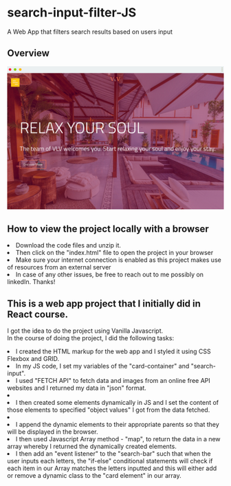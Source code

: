 # search-input-filter-JS
A Web App that filters search results based on users input

## Overview
![screenshot](https://github.com/ibktommy/VLV-Relaxation/blob/master/screenshot.png)

## How to view the project locally with a browser

<li> Download the code files and unzip it.</li> 
<li> Then click on the "index.html" file to open the project in your browser</li>
<li> Make sure your internet connection is enabled as this project makes use of resources from an external server</li>
<li> In case of any other issues, be free to reach out to me possibly on linkedIn. Thanks!</li>

## This is a web app project that I initially did in React course.

I got the idea to do the project using Vanilla Javascript. <br>
In the course of doing the project, I did the following tasks: <br>
<li>I created the HTML markup for the web app and I styled it using CSS Flexbox and GRID. <br>
<li>In my JS code, I set my variables of the "card-container" and "search-input".</li>
<li>I used "FETCH API" to fetch data and images from an online free API websites and I returned my data in "json" format.<li>
<li>I then created some elements dynamically in JS and I set the content of those elements to specified
  "object values" I got from the data fetched.<li>
 <li>I append the dynamic elements to their appropriate parents so that they will be displayed in the 
   browser.</li>
 <li>I then used Javascript Array method - "map", to return the data in a new array whereby I returned the dynamically created elements.</li>
 <li>I then add an "event listener" to the "search-bar" such that when the user inputs each letters, the "if-else" conditional statements 
    will check if each item in our Array matches the letters inputted and this will either add or remove a dynamic class to the "card element" in our array.</li>
